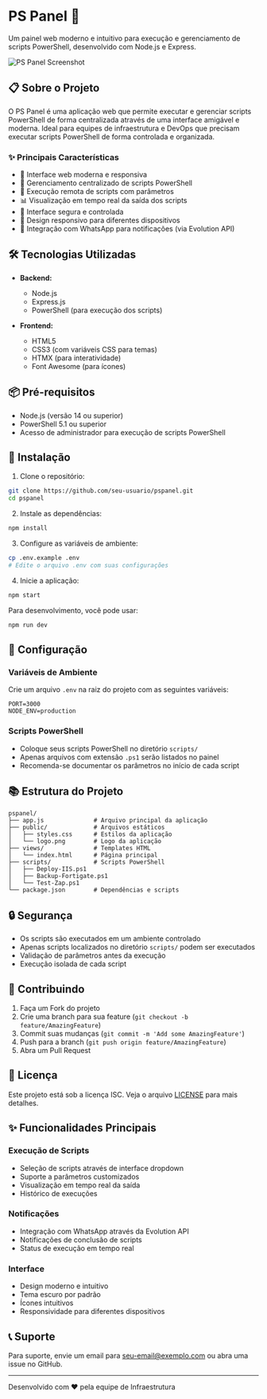 # PS Panel 🚀

Um painel web moderno e intuitivo para execução e gerenciamento de scripts PowerShell, desenvolvido com Node.js e Express.

![PS Panel Screenshot](screenshot.png)

## 📋 Sobre o Projeto

O PS Panel é uma aplicação web que permite executar e gerenciar scripts PowerShell de forma centralizada através de uma interface amigável e moderna. Ideal para equipes de infraestrutura e DevOps que precisam executar scripts PowerShell de forma controlada e organizada.

### ✨ Principais Características

- 🎯 Interface web moderna e responsiva
- 📁 Gerenciamento centralizado de scripts PowerShell
- 🔄 Execução remota de scripts com parâmetros
- 📊 Visualização em tempo real da saída dos scripts
- 🔐 Interface segura e controlada
- 📱 Design responsivo para diferentes dispositivos
- 💬 Integração com WhatsApp para notificações (via Evolution API)

## 🛠️ Tecnologias Utilizadas

- **Backend:**
  - Node.js
  - Express.js
  - PowerShell (para execução dos scripts)

- **Frontend:**
  - HTML5
  - CSS3 (com variáveis CSS para temas)
  - HTMX (para interatividade)
  - Font Awesome (para ícones)

## 📦 Pré-requisitos

- Node.js (versão 14 ou superior)
- PowerShell 5.1 ou superior
- Acesso de administrador para execução de scripts PowerShell

## 🚀 Instalação

1. Clone o repositório:
```bash
git clone https://github.com/seu-usuario/pspanel.git
cd pspanel
```

2. Instale as dependências:
```bash
npm install
```

3. Configure as variáveis de ambiente:
```bash
cp .env.example .env
# Edite o arquivo .env com suas configurações
```

4. Inicie a aplicação:
```bash
npm start
```

Para desenvolvimento, você pode usar:
```bash
npm run dev
```

## 🔧 Configuração

### Variáveis de Ambiente

Crie um arquivo `.env` na raiz do projeto com as seguintes variáveis:

```env
PORT=3000
NODE_ENV=production
```

### Scripts PowerShell

- Coloque seus scripts PowerShell no diretório `scripts/`
- Apenas arquivos com extensão `.ps1` serão listados no painel
- Recomenda-se documentar os parâmetros no início de cada script

## 📚 Estrutura do Projeto

```
pspanel/
├── app.js              # Arquivo principal da aplicação
├── public/             # Arquivos estáticos
│   ├── styles.css      # Estilos da aplicação
│   └── logo.png        # Logo da aplicação
├── views/              # Templates HTML
│   └── index.html      # Página principal
├── scripts/            # Scripts PowerShell
│   ├── Deploy-IIS.ps1
│   ├── Backup-Fortigate.ps1
│   └── Test-Zap.ps1
└── package.json        # Dependências e scripts
```

## 🔒 Segurança

- Os scripts são executados em um ambiente controlado
- Apenas scripts localizados no diretório `scripts/` podem ser executados
- Validação de parâmetros antes da execução
- Execução isolada de cada script

## 🤝 Contribuindo

1. Faça um Fork do projeto
2. Crie uma branch para sua feature (`git checkout -b feature/AmazingFeature`)
3. Commit suas mudanças (`git commit -m 'Add some AmazingFeature'`)
4. Push para a branch (`git push origin feature/AmazingFeature`)
5. Abra um Pull Request

## 📝 Licença

Este projeto está sob a licença ISC. Veja o arquivo [LICENSE](LICENSE) para mais detalhes.

## ✨ Funcionalidades Principais

### Execução de Scripts
- Seleção de scripts através de interface dropdown
- Suporte a parâmetros customizados
- Visualização em tempo real da saída
- Histórico de execuções

### Notificações
- Integração com WhatsApp através da Evolution API
- Notificações de conclusão de scripts
- Status de execução em tempo real

### Interface
- Design moderno e intuitivo
- Tema escuro por padrão
- Ícones intuitivos
- Responsividade para diferentes dispositivos

## 📞 Suporte

Para suporte, envie um email para [seu-email@exemplo.com](mailto:seu-email@exemplo.com) ou abra uma issue no GitHub.

---

Desenvolvido com ❤️ pela equipe de Infraestrutura
